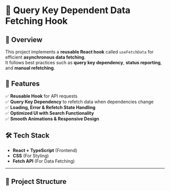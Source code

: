 # 🚀 Query Key Dependent Data Fetching Hook

## 📌 Overview
This project implements a **reusable React hook** called `useFetchData` for efficient **asynchronous data fetching**.  
It follows best practices such as **query key dependency**, **status reporting**, and **manual refetching**.

## 🎯 Features
✅ **Reusable Hook** for API requests  
✅ **Query Key Dependency** to refetch data when dependencies change  
✅ **Loading, Error & Refetch State Handling**  
✅ **Optimized UI with Search Functionality**  
✅ **Smooth Animations & Responsive Design**  

## 🛠️ Tech Stack
- **React + TypeScript** (Frontend)
- **CSS** (For Styling)
- **Fetch API** (For Data Fetching)

---

## 📂 Project Structure
